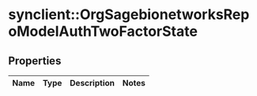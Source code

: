 # synclient::OrgSagebionetworksRepoModelAuthTwoFactorState


## Properties
Name | Type | Description | Notes
------------ | ------------- | ------------- | -------------


